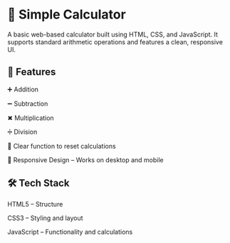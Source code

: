 # 🧮 Simple Calculator

A basic web-based calculator built using HTML, CSS, and JavaScript.
It supports standard arithmetic operations and features a clean, responsive UI.

## 🌟 Features

➕ Addition

➖ Subtraction

✖ Multiplication

➗ Division

🧹 Clear function to reset calculations

📱 Responsive Design – Works on desktop and mobile

## 🛠️ Tech Stack

HTML5 – Structure

CSS3 – Styling and layout

JavaScript – Functionality and calculations
